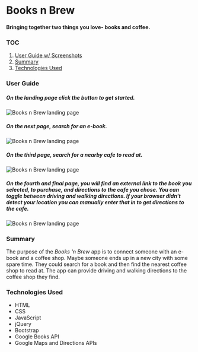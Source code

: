 # Books n Brew
#### Bringing together two things you love- books and coffee.

### TOC
1. [User Guide w/ Screenshots](#user)
2. [Summary](#summary)
3. [Technologies Used](#technologies)

### User Guide
##### On the landing page click the button to get started.
![Books n Brew landing page](http://bprdev.io/img/booksnbrew/ss/landing-width1200.png)

##### On the next page, search for an e-book.
![Books n Brew landing page](http://bprdev.io/img/booksnbrew/ss/findBook-width1200.png)

##### On the third page, search for a nearby cafe to read at.
![Books n Brew landing page](http://bprdev.io/img/booksnbrew/ss/findShop-width1200.png)

##### On the fourth and final page, you will find an external link to the book you selected, to purchase, and directions to the cafe you chose. You can toggle between driving and walking directions. If your browser didn't detect your location you can manually enter that in to get directions to the cafe.
![Books n Brew landing page](http://bprdev.io/img/booksnbrew/ss/directions-width1200.png)

### Summary
The purpose of the *Books 'n Brew* app is to connect someone with an e-book and a coffee shop. Maybe someone ends up in a new city with some spare time. They could search for a book and then find the nearest coffee shop to read at. The app can provide driving and walking directions to the coffee shop they find.

### Technologies Used
- HTML
- CSS
- JavaScript
- jQuery
- Bootstrap
- Google Books API
- Google Maps and Directions APIs

